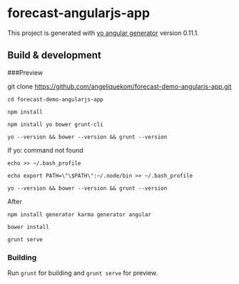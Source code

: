 # forecast-angularjs-app

This project is generated with [yo angular generator](https://github.com/yeoman/generator-angular)
version 0.11.1.

## Build & development

###Preview

git clone https://github.com/angeliquekom/forecast-demo-angularjs-app.git

`cd forecast-demo-angularjs-app`

`npm install`

`npm install yo bower grunt-cli`

`yo --version && bower --version && grunt --version`

If yo: command not found

`echo >> ~/.bash_profile`

`echo export PATH=\"\$PATH\":~/.node/bin >> ~/.bash_profile`

`yo --version && bower --version && grunt --version`

After

`npm install generator karma generator angular`

`bower install`

`grunt serve`

### Building
Run `grunt` for building and `grunt serve` for preview.